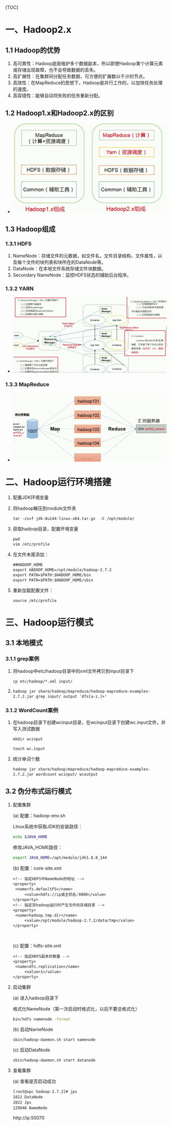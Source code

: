 [TOC]



# 一、Hadoop2.x

## 1.1 Hadoop的优势

1. 高可靠性：Hadoop底层维护多个数据副本，所以即使Hadoop某个计算元素或存储出现故障，也不会导致数据的丢失。
2. 高扩展性：在集群间分配任务数据，可方便的扩展数以千计的节点。
3. 高效性：在MapReduce的思想下，Hadoop是并行工作的，以加快任务处理的速度。
4. 高容错性：能够自动将失败的任务重新分配。

## 1.2 Hadoop1.x和Hadoop2.x的区别

- ![hadoop1.x和2.x的区别](pictures/1/hadoop1.x和2.x的区别.png)

## 1.3 Hadoop组成

### 1.3.1 HDFS

1. NameNode：存储文件的元数据，如文件名，文件目录结构，文件属性，以及每个文件的块列表和块所在的DataNode等。
2. DataNode：在本地文件系统存储文件块数据。
3. Secondary NameNode：监控HDFS状态的辅助后台程序。

### 1.3.2 YARN

- ![yarn](pictures/1/yarn.png)

### 1.3.3 MapReduce

- ![MapReduce](pictures/1/MapReduce.png)

# 二、Hadoop运行环境搭建

1. 配置JDK环境变量

2. 将hadoop解压到module文件夹

   ```
   tar -zxvf jdk-8u144-linux-x64.tar.gz  -C /opt/module/
   ```

3. 获取hadoop目录，配置环境变量

   ```
   pwd
   vim /etc/profile
   ```

4. 在文件末尾添加：

   ```
   ##HADOOP_HOME
   export HADOOP_HOME=/opt/module/hadoop-2.7.2
   export PATH=$PATH:$HADOOP_HOME/bin
   export PATH=$PATH:$HADOOP_HOME/sbin
   ```

5. 重新加载配置文件：

   ```
   source /etc/profile
   ```

# 三、Hadoop运行模式

## 3.1 本地模式

### 3.1.1 grep案例

1. 将hadoop中etc/hadoop目录中的xml文件拷贝到input目录下

   ```
   cp etc/hadoop/*.xml input/
   ```

2. ```
   hadoop jar share/hadoop/mapreduce/hadoop-mapreduce-examples-2.7.2.jar grep input/ output 'dfs[a-z.]+'
   ```

### 3.1.2 WordCount案例

1. 在hadoop目录下创建wcinput目录，在wcinput目录下创建wc.input文件，并写入测试数据

   ```
   mkdir wcinput
   ```

   ```
   touch wc.input
   ```

2. 统计单词个数

   ```
   hadoop jar share/hadoop/mapreduce/hadoop-mapreduce-examples-2.7.2.jar wordcount wcinput/ wcoutput
   ```

## 3.2 伪分布式运行模式

1. 配置集群

   (a) 配置：hadoop-env.sh

   LInux系统中获取JDK的安装路径：

   ```sh
   echo $JAVA_HOME
   ```

   修改JAVA_HOME路径：

   ```sh
   export JAVA_HOME=/opt/module/jdk1.8.0_144
   ```


   (b) 配置：core-site.xml

   ```
   <!-- 指定HDFS中NameNode的地址 -->
   <property>
   	<name>fs.defaultFS</name>
     	<value>hdfs://ip或主机名:9000</value>
   </property>
   <!-- 指定货hadoop运行时产生文件的存储目录 -->
   <property>
   	<name>hadoop.tmp.dir</name>
     	<value>/opt/module/hadoop-2.7.2/data/tmp</value>
   </property>
   ```

   ​

   (c) 配置：hdfs-site.xml

   ```
   <!-- 指定HDFS副本的数量 -->
   <property>
   	<name>dfs.replication</name>
     	<value>1</value>
   </property>
   ```


2. 启动集群

   (a) 进入hadoop目录下

   格式化NameNode（第一次启动时格式化，以后不要总格式化）

   ```sh
   bin/hdfs namenode -format
   ```


   (b) 启动NameNode

   ```
   sbin/hadoop-daemon.sh start namenode
   ```

   (c) 启动DataNode

   ```
   sbin/hadoop-daemon.sh start datanode
   ```


3. 查看集群

   (a) 查看是否启动成功

   ```sh
   [root@xpc hadoop-2.7.2]# jps 
   1812 DataNode
   2022 Jps
   129848 NameNode
   ```

   http://ip:50070